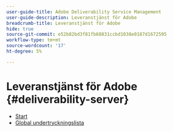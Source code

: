```yaml
---
user-guide-title: Adobe Deliverability Service Management
user-guide-description: Leveranstjänst för Adobe
breadcrumb-title: Leveranstjänst för Adobe
hide: true
source-git-commit: e52b82bd3f81fb68831ccbd1038e0187d1672595
workflow-type: tm+mt
source-wordcount: '17'
ht-degree: 5%

---
```


# Leveranstjänst för Adobe {#deliverability-server}

* [Start](home.md)
* [Global undertryckningslista](global-suppression-list.md)
